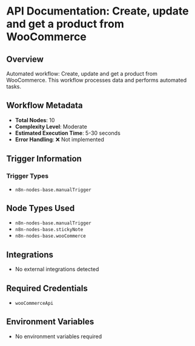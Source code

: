 # API Documentation: Create, update and get a product from WooCommerce

## Overview
Automated workflow: Create, update and get a product from WooCommerce. This workflow processes data and performs automated tasks.

## Workflow Metadata
- **Total Nodes**: 10
- **Complexity Level**: Moderate
- **Estimated Execution Time**: 5-30 seconds
- **Error Handling**: ❌ Not implemented

## Trigger Information
### Trigger Types
- `n8n-nodes-base.manualTrigger`

## Node Types Used
- `n8n-nodes-base.manualTrigger`
- `n8n-nodes-base.stickyNote`
- `n8n-nodes-base.wooCommerce`

## Integrations
- No external integrations detected

## Required Credentials
- `wooCommerceApi`

## Environment Variables
- No environment variables required
